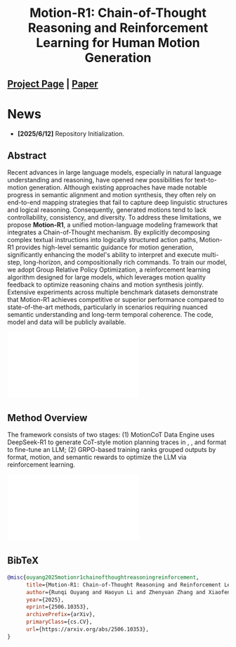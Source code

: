 <div align="center">   
  
# Motion-R1: Chain-of-Thought Reasoning and Reinforcement Learning for Human Motion Generation

</div>

## [Project Page](https://motion-r1.github.io/) | [Paper](https://arxiv.org/abs/2506.10353)

# News
- **[2025/6/12]** Repository Initialization.

## Abstract
Recent advances in large language models, especially in natural language understanding and reasoning, have opened new possibilities for text-to-motion generation. Although existing approaches have made notable progress in semantic alignment and motion synthesis, they often rely on end-to-end mapping strategies that fail to capture deep linguistic structures and logical reasoning. Consequently, generated motions tend to lack controllability, consistency, and diversity. To address these limitations, we propose **Motion-R1**, a unified motion-language modeling framework that integrates a Chain-of-Thought mechanism. By explicitly decomposing complex textual instructions into logically structured action paths, Motion-R1 provides high-level semantic guidance for motion generation, significantly enhancing the model's ability to interpret and execute multi-step, long-horizon, and compositionally rich commands. To train our model, we adopt Group Relative Policy Optimization, a reinforcement learning algorithm designed for large models, which leverages motion quality feedback to optimize reasoning chains and motion synthesis jointly. Extensive experiments across multiple benchmark datasets demonstrate that Motion-R1 achieves competitive or superior performance compared to state-of-the-art methods, particularly in scenarios requiring nuanced semantic understanding and long-term temporal coherence. The code, model and data will be publicly available.

![teaser](./assets/motionr1-main.pdf)
## Method Overview

The framework consists of two stages: (1) MotionCoT Data Engine uses DeepSeek-R1 to generate CoT-style motion planning traces in <think>, <output>, and <Motion> format to fine-tune an LLM; (2) GRPO-based training ranks grouped outputs by format, motion, and semantic rewards to optimize the LLM via reinforcement learning.


![pipeline](./assets/motionr1-pipeline.pdf)


## BibTeX

```bibtex
@misc{ouyang2025motionr1chainofthoughtreasoningreinforcement,
      title={Motion-R1: Chain-of-Thought Reasoning and Reinforcement Learning for Human Motion Generation}, 
      author={Runqi Ouyang and Haoyun Li and Zhenyuan Zhang and Xiaofeng Wang and Zheng Zhu and Guan Huang and Xingang Wang},
      year={2025},
      eprint={2506.10353},
      archivePrefix={arXiv},
      primaryClass={cs.CV},
      url={https://arxiv.org/abs/2506.10353}, 
}
